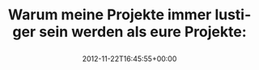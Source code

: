 ---
retweeted: false
source: <a href="http://twitter.com" rel="nofollow">Twitter Web Client</a>
entities:
  user_mentions: []
  urls: []
  symbols: []
  media:
  - expanded_url: https://twitter.com/bascht/status/271655760881131520/photo/1
    indices:
    - '69'
    - '89'
    url: http://t.co/8I2XNDAh
    media_url: http://pbs.twimg.com/media/A8UdeajCIAAwVNA.png
    id_str: '271655760885325824'
    id: '271655760885325824'
    media_url_https: https://pbs.twimg.com/media/A8UdeajCIAAwVNA.png
    sizes:
      small:
        w: '240'
        h: '129'
        resize: fit
      thumb:
        w: '129'
        h: '129'
        resize: crop
      medium:
        w: '240'
        h: '129'
        resize: fit
      large:
        w: '240'
        h: '129'
        resize: fit
    type: photo
    display_url: pic.twitter.com/8I2XNDAh
  hashtags: []
display_text_range:
- '0'
- '89'
favorite_count: '2'
id_str: '271655760881131520'
truncated: false
retweet_count: '1'
id: '271655760881131520'
possibly_sensitive: false
created_at: Thu Nov 22 16:45:55 +0000 2012
favorited: false
full_text: 'Warum meine Projekte *immer* lustiger sein werden als eure Projekte:'
lang: de
extended_entities:
  media:
  - expanded_url: https://twitter.com/bascht/status/271655760881131520/photo/1
    indices:
    - '69'
    - '89'
    url: http://t.co/8I2XNDAh
    media_url: http://pbs.twimg.com/media/A8UdeajCIAAwVNA.png
    id_str: '271655760885325824'
    id: '271655760885325824'
    media_url_https: https://pbs.twimg.com/media/A8UdeajCIAAwVNA.png
    sizes:
      small:
        w: '240'
        h: '129'
        resize: fit
      thumb:
        w: '129'
        h: '129'
        resize: crop
      medium:
        w: '240'
        h: '129'
        resize: fit
      large:
        w: '240'
        h: '129'
        resize: fit
    type: photo
    display_url: pic.twitter.com/8I2XNDAh
tags:
- pesos/twitter
date: '2012-11-22T16:45:55+00:00'
src: https://twitter.com/bascht/status/271655760881131520
original_url: https://twitter.com/bascht/status/271655760881131520
type: twitter_tweet
media_url: https://img.bascht.com/twitter/pbs.twimg.com/media/A8UdeajCIAAwVNA.png
text: 'Warum meine Projekte *immer* lustiger sein werden als eure Projekte:'
title: 'Warum meine Projekte immer lustiger sein werden als eure Projekte:

  '

---